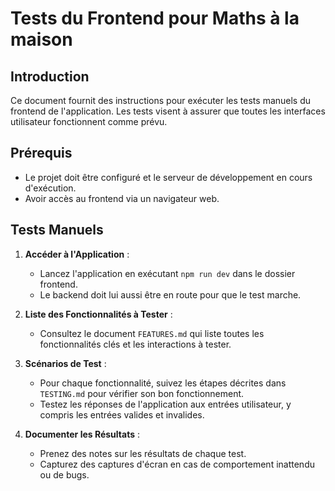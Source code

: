 # Tests du Frontend pour Maths à la maison

## Introduction
Ce document fournit des instructions pour exécuter les tests manuels du frontend de l'application. Les tests visent à assurer que toutes les interfaces utilisateur fonctionnent comme prévu.

## Prérequis
- Le projet doit être configuré et le serveur de développement en cours d'exécution.
- Avoir accès au frontend via un navigateur web.

## Tests Manuels
1. **Accéder à l'Application** :
   - Lancez l'application en exécutant `npm run dev` dans le dossier frontend.
   - Le backend doit lui aussi être en route pour que le test marche.

2. **Liste des Fonctionnalités à Tester** :
   - Consultez le document `FEATURES.md` qui liste toutes les fonctionnalités clés et les interactions à tester.

3. **Scénarios de Test** :
   - Pour chaque fonctionnalité, suivez les étapes décrites dans `TESTING.md` pour vérifier son bon fonctionnement.
   - Testez les réponses de l'application aux entrées utilisateur, y compris les entrées valides et invalides.

4. **Documenter les Résultats** :
   - Prenez des notes sur les résultats de chaque test.
   - Capturez des captures d'écran en cas de comportement inattendu ou de bugs.
